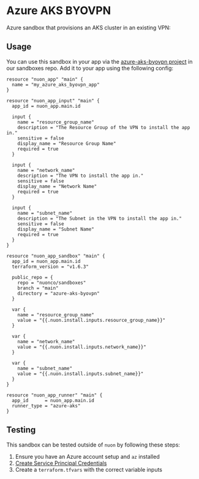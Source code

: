# Azure AKS BYOVPN

Azure sandbox that provisions an AKS cluster in an existing VPN:

## Usage

You can use this sandbox in your app via the [azure-aks-byovpn project](https://github.com/nuonco/sandboxes/tree/main/azure-aks-byovpn) in our sandboxes repo. Add it to your app using the following config:

```hcl
resource "nuon_app" "main" {
  name = "my_azure_aks_byovpn_app"
}

resource "nuon_app_input" "main" {
  app_id = nuon_app.main.id

  input {
    name = "resource_group_name"
    description = "The Resource Group of the VPN to install the app in."
    sensitive = false
    display_name = "Resource Group Name"
    required = true
  }

  input {
    name = "network_name"
    description = "The VPN to install the app in."
    sensitive = false
    display_name = "Network Name"
    required = true
  }

  input {
    name = "subnet_name"
    description = "The Subnet in the VPN to install the app in."
    sensitive = false
    display_name = "Subnet Name"
    required = true
  }
}

resource "nuon_app_sandbox" "main" {
  app_id = nuon_app.main.id
  terraform_version = "v1.6.3"

  public_repo = {
    repo = "nuonco/sandboxes"
    branch = "main"
    directory = "azure-aks-byovpn"
  }

  var {
    name = "resource_group_name"
    value = "{{.nuon.install.inputs.resource_group_name}}"
  }

  var {
    name = "network_name"
    value = "{{.nuon.install.inputs.network_name}}"
  }

  var {
    name = "subnet_name"
    value = "{{.nuon.install.inputs.subnet_name}}"
  }
}

resource "nuon_app_runner" "main" {
  app_id      = nuon_app.main.id
  runner_type = "azure-aks"
}
```

## Testing

This sandbox can be tested outside of `nuon` by following these steps:

1. Ensure you have an Azure account setup and `az` installed
1. [Create Service Principal Credentials](https://learn.microsoft.com/en-us/azure/aks/learn/quick-kubernetes-deploy-terraform?tabs=bash#create-a-service-principal)
1. Create a `terraform.tfvars` with the correct variable inputs



